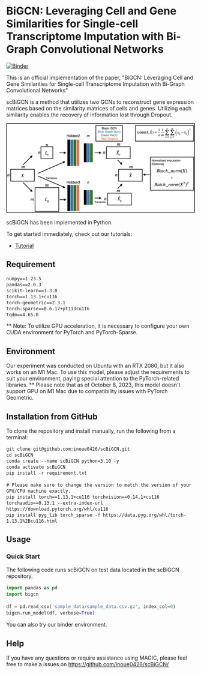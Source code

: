 # BiGCN: Leveraging Cell and Gene Similarities for Single-cell Transcriptome Imputation with Bi-Graph Convolutional Networks

[![Binder](https://mybinder.org/badge_logo.svg)](https://mybinder.org/v2/gh/inoue0426/scBiGCN/HEAD?labpath=sample%20notebook.ipynb)

This is an official implementation of the paper, "BiGCN: Leveraging Cell and Gene Similarities for Single-cell Transcriptome Imputation with Bi-Graph Convolutional Networks"

scBiGCN is a method that utilizes two GCNs to reconstruct gene expression matrices based on the similarity matrices of cells and genes. Utilizing each similarity enables the recovery of information lost through Dropout.

<img width="1027" alt="fig1" src="https://github.com/inoue0426/scBiGCN/blob/main/fig1.png">

scBiGCN has been implemented in Python.

To get started immediately, check out our tutorials:
- [Tutorial](https://github.com/inoue0426/scBiGCN/blob/main/sample%20notebook.ipynb)

## Requirement

```
numpy==1.23.5
pandas==2.0.3
scikit-learn==1.3.0
torch==1.13.1+cu116
torch-geometric==2.3.1
torch-sparse==0.6.17+pt113cu116
tqdm==4.65.0
```

** Note: To utilize GPU acceleration, it is necessary to configure your own CUDA environment for PyTorch and PyTorch-Sparse.

## Environment

Our experiment was conducted on Ubuntu with an RTX 2080, but it also works on an M1 Mac. To use this model, please adjust the requirements to suit your environment, paying special attention to the PyTorch-related libraries. 
**  Please note that as of October 8, 2023, this model doesn't support GPU on M1 Mac due to compatibility issues with PyTorch Geometric. 

## Installation from GitHub
To clone the repository and install manually, run the following from a terminal:
```
git clone git@github.com:inoue0426/scBiGCN.git
cd scBiGCN
conda create --name scBiGCN python=3.10 -y
conda activate scBiGCN
pip install -r requirement.txt

# Please make sure to change the version to match the version of your GPU/CPU machine exactly.
pip install torch==1.13.1+cu116 torchvision==0.14.1+cu116 torchaudio==0.13.1 --extra-index-url https://download.pytorch.org/whl/cu116
pip install pyg_lib torch_sparse -f https://data.pyg.org/whl/torch-1.13.1%2Bcu116.html
```

## Usage

### Quick Start

The following code runs scBiGCN on test data located in the scBiGCN repository.

```python
import pandas as pd
import bigcn

df = pd.read_csv('sample_data/sample_data.csv.gz', index_col=0)
bigcn.run_model(df, verbose=True)
```

You can also try our binder environment.

## Help
If you have any questions or require assistance using MAGIC, please feel free to make a issues on https://github.com/inoue0426/scBiGCN/
